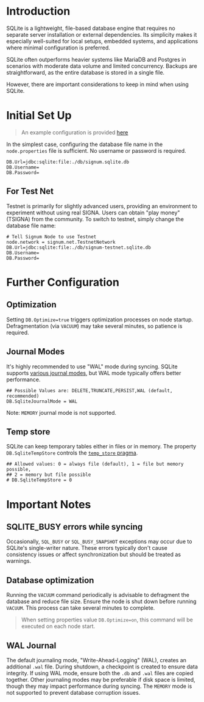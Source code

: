 # Introduction

SQLite is a lightweight, file-based database engine that requires no separate server installation or external dependencies. 
Its simplicity makes it especially well-suited for local setups, embedded systems, and applications where minimal configuration is preferred.

SQLite often outperforms heavier systems like MariaDB and Postgres in scenarios with moderate data volume and limited concurrency. Backups are straightforward, as the entire database is stored in a single file.

However, there are important considerations to keep in mind when using SQLite.

# Initial Set Up

> An example configuration is provided [here](./conf/mainnet/node.sqlite.properties)

In the simplest case, configuring the database file name in the `node.properties` file is sufficient. No username or password is required.

```properties
DB.Url=jdbc:sqlite:file:./db/signum.sqlite.db
DB.Username=
DB.Password=
```

## For Test Net

Testnet is primarily for slightly advanced users, providing an environment to experiment without using real SIGNA. Users can obtain "play money" (TSIGNA) from the community. To switch to testnet, simply change the database file name:

```properties
# Tell Signum Node to use Testnet
node.network = signum.net.TestnetNetwork
DB.Url=jdbc:sqlite:file:./db/signum-testnet.sqlite.db
DB.Username=
DB.Password=
```

# Further Configuration

## Optimization

Setting `DB.Optimize=true` triggers optimization processes on node startup. Defragmentation (via `VACUUM`) may take several minutes, so patience is required.

## Journal Modes

It's highly recommended to use "WAL" mode during syncing. SQLite supports [various journal modes](https://www.sqlite.org/pragma.html#pragma_journal_mode), but WAL mode typically offers better performance.

```properties
## Possible Values are: DELETE,TRUNCATE,PERSIST,WAL (default, recommended)
DB.SqliteJournalMode = WAL
```

Note: `MEMORY` journal mode is not supported.

## Temp store

SQLite can keep temporary tables either in files or in memory. The property
`DB.SqliteTempStore` controls the [`temp_store` pragma](https://www.sqlite.org/pragma.html#pragma_temp_store).

```properties
## Allowed values: 0 = always file (default), 1 = file but memory possible,
## 2 = memory but file possible
# DB.SqliteTempStore = 0
```

# Important Notes

## SQLITE_BUSY errors while syncing

Occasionally, `SQL_BUSY` or `SQL_BUSY_SNAPSHOT` exceptions may occur due to SQLite's single-writer nature. These errors typically don't cause consistency issues or affect synchronization but should be treated as warnings.

## Database optimization

Running the `VACUUM` command periodically is advisable to defragment the database and reduce file size. Ensure the node is shut down before running `VACUUM`. This process can take several minutes to complete.

> When setting properties value `DB.Optimize=on`, this command will be executed on each node start.

## WAL Journal

The default journaling mode, "Write-Ahead-Logging" (WAL), creates an additional `.wal` file. During shutdown, a checkpoint is created to ensure data integrity. If using WAL mode, ensure both the `.db` and `.wal` files are copied together. Other journaling modes may be preferable if disk space is limited, though they may impact performance during syncing. The  `MEMORY` mode is not supported to prevent database corruption issues.
